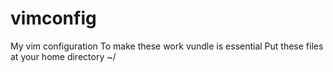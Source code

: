 # vimconfig
My vim configuration
To make these work vundle is essential 
Put these files at your home directory ~/
